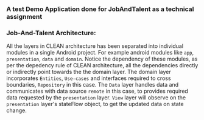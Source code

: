 ### A test Demo Application done for JobAndTalent as a technical assignment 

### Job-And-Talent Architecture:


All the layers in CLEAN architecture has been separated into individual modules in a single Android project. For example android modules like `app`, `presentation`, `data` and `domain`. Notice the dependency of these modules, as per the depedency rule of CLEAN architecture, all the dependencies directly or indirectly point towards the the domain layer. The domain layer incorporates `Entities`, `Use-cases` and interfaces required to cross boundaries, `Repository` in this case. The `Data` layer handles data and communicates with data source `remote` in this case, to provides required data requested by the `presentation` layer. `View` layer will observe on the `presentation` layer's stateFlow object, to get the updated data on state change.

